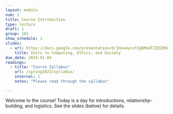 ```yaml
---
layout: module
num: 1
title: Course Introduction
type: lecture
draft: 1
group: 101
show_schedule: 1
slides:
  - url: https://docs.google.com/presentation/d/1nkx4ycxf3g6MeUTZZOZ9K6hlnYqmqIVxToZsJn4sdZQ/edit?usp=sharing
    title: Intro to Computing, Ethics, and Society
due_date: 2024-01-04
readings:
  - title: "Course Syllabus"
    url: /spring2023/syllabus/
    internal: 1
    notes: "Please read through the syllabus"

---
```


Welcome to the course! Today is a day for introductions, relationshp-building, and logistics. See the slides (below) for details.
